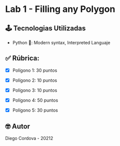 # Lab 1 - Filling any Polygon

## 🕹️ Tecnologias Utilizadas
- Python 🐍: Modern syntax, Interpreted Languaje

## ✅ Rúbrica:

- [x] Polígono 1: 30 puntos
- [x] Polígono 2: 10 puntos
- [x] Polígono 3: 10 puntos
- [x] Polígono 4: 50 puntos
- [x] Polígono 5: 30 puntos


## 🤓 Autor

Diego Cordova - 20212